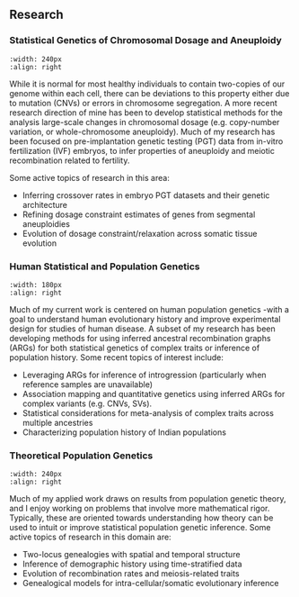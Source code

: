 ## Research

### Statistical Genetics of Chromosomal Dosage and Aneuploidy

```{image} ./images/research_images/aneuploidy_dosage.jpg
:width: 240px
:align: right
```

While it is normal for most healthy individuals to contain two-copies of our genome within each cell, there can be deviations to this property either due to mutation (CNVs) or errors in chromosome segregation. A more recent research direction of mine has been to develop statistical methods for the analysis large-scale changes in chromosomal dosage (e.g. copy-number variation, or whole-chromosome aneuploidy). Much of my research has been focused on pre-implantation genetic testing (PGT) data from in-vitro fertilization (IVF) embryos, to infer properties of aneuploidy and meiotic recombination related to fertility.

Some active topics of research in this area:

* Inferring crossover rates in embryo PGT datasets and their genetic architecture
* Refining dosage constraint estimates of genes from segmental aneuploidies
* Evolution of dosage constraint/relaxation across somatic tissue evolution

### Human Statistical and Population Genetics

```{image} ./images/research_images/geographic_dist.jpg
:width: 180px
:align: right
```

Much of my current work is centered on human population genetics -with a goal to understand human evolutionary history and improve experimental design for studies of human disease. A subset of my research has been developing methods for using inferred ancestral recombination graphs (ARGs) for both statistical genetics of complex traits or inference of population history. Some recent topics of interest include:

* Leveraging ARGs for inference of introgression (particularly when reference samples are unavailable)
* Association mapping and quantitative genetics using inferred ARGs for complex variants (e.g. CNVs, SVs).
* Statistical considerations for meta-analysis of complex traits across multiple ancestries
* Characterizing population history of Indian populations


### Theoretical Population Genetics

```{image} ./images/research_images/exp_time_to_coal_anc.jpg
:width: 240px
:align: right
```

Much of my applied work draws on results from population genetic theory, and I enjoy working on problems that involve more mathematical rigor. Typically, these are oriented towards understanding how theory can be used to intuit or improve statistical population genetic inference. Some active topics of research in this domain are: 

* Two-locus genealogies with spatial and temporal structure
* Inference of demographic history using time-stratified data
* Evolution of recombination rates and meiosis-related traits
* Genealogical models for intra-cellular/somatic evolutionary inference 

